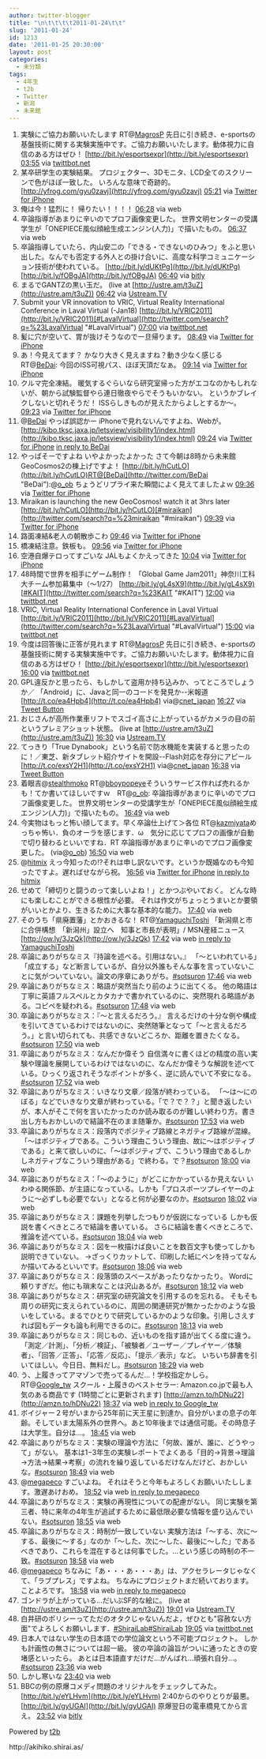 ```yaml
---
author: twitter-blogger
title: "\n\t\t\t\t2011-01-24\t\t"
slug: '2011-01-24'
id: 1213
date: '2011-01-25 20:30:00'
layout: post
categories:
  - 未分類
tags:
  - 4年生
  - t2b
  - Twitter
  - 新潟
  - 未来館
---
```


<div xmlns:georss="http://www.georss.org/georss">

1.  <span><span>実験にご協力お願いいたします RT@[MagrosP](http://twitter.com/MagrosP "MagrosP") 先日に引き続き、e-sportsの基盤技術に関する実験実施中です。ご協力お願いいたします。動体視力に自信のある方はぜひ！ [http://bit.ly/esportsexpr](http://bit.ly/esportsexpr)</span> <span>[<span>03:55</span>](http://twitter.com/o_ob/status/29552876237889536) <span>via [twittbot.net](http://twittbot.net/)</span></span></span>
2.  <span><span>某卒研学生の実験結果。 プロジェクター、3Dモニタ、LCD全てのスクリーンで色がほぼ一致した。 いろんな意味で奇跡的。 [http://yfrog.com/gyu0zavj](http://yfrog.com/gyu0zavj)</span> <span>[<span>05:21</span>](http://twitter.com/o_ob/status/29574396528041984) <span>via [Twitter for iPhone](http://twitter.com/)</span></span></span>
3.  <span><span>俺は今！猛烈に！ 帰りたい！！！！</span> <span>[<span>06:28</span>](http://twitter.com/o_ob/status/29591372021366784) <span>via web</span></span></span>
4.  <span><span>卒論指導があまりに辛いのでプロフ画像変更した。 世界文明センターの受講学生が「ONEPIECE風似顔絵生成エンジン(人力)」で描いたもの。</span> <span>[<span>06:37</span>](http://twitter.com/o_ob/status/29593714292695040) <span>via web</span></span></span>
5.  <span><span>卒論指導していたら、内山安二の「できる・できないのひみつ」をふと思い出した。なんでも否定する外人との掛け合いに、高度な科学コミュニケーション技術が使われている。 [http://bit.ly/dUKtPg](http://bit.ly/dUKtPg) [http://bit.ly/fOBgJA](http://bit.ly/fOBgJA)</span> <span>[<span>06:40</span>](http://twitter.com/o_ob/status/29594335125176321) <span>via [bitly](http://bit.ly)</span></span></span>
6.  <span><span>まるでGANTZの黒い玉だ。 (live at [http://ustre.am/t3uZ](http://ustre.am/t3uZ))</span> <span>[<span>06:42</span>](http://twitter.com/o_ob/status/29595010315849728) <span>via [Ustream.TV](http://www.ustream.tv)</span></span></span>
7.  <span><span>Submit your VR innovation to VRIC, Virtual Reality International Conference in Laval Virtual (-Jan18) [http://bit.ly/VRIC2011](http://bit.ly/VRIC2011)[#LavalVirtual](http://twitter.com/search?q=%23LavalVirtual "#LavalVirtual")</span> <span>[<span>07:00</span>](http://twitter.com/o_ob/status/29599341912002560) <span>via [twittbot.net](http://twittbot.net/)</span></span></span>
8.  <span><span>髪に穴が空いて、胃が抜けそうなので一旦帰ります。</span> <span>[<span>08:49</span>](http://twitter.com/o_ob/status/29626782986543104) <span>via [Twitter for iPhone](http://twitter.com/)</span></span></span>
9.  <span><span>あ！今見えてます？ かなり大きく見えますね？動き少なく感じる RT@[BeDai](http://twitter.com/BeDai "BeDai"): 今回のISS可視パス、ほぼ天頂だなぁ。</span> <span>[<span>09:14</span>](http://twitter.com/o_ob/status/29633271696465921) <span>via [Twitter for iPhone](http://twitter.com/)</span></span></span>
10.  <span><span>クルマ完全凍結。 暖気するぐらいなら研究室帰った方がエコなのかもしれないが、朝から試験監督やら連日徹夜やらでそうもいかない。 というかブレイクしないと切れそうだ！ ISSらしきものが見えたからよしとするか～。</span> <span>[<span>09:23</span>](http://twitter.com/o_ob/status/29635325831680000) <span>via [Twitter for iPhone](http://twitter.com/)</span></span></span>
11.  <span><span>@[BeDai](http://twitter.com/BeDai "BeDai") やっぱ誤認かー iPhoneで見れないんですよね、Webが。 [http://kibo.tksc.jaxa.jp/letsview/visibility1/index.html](http://kibo.tksc.jaxa.jp/letsview/visibility1/index.html)</span> <span>[<span>09:24</span>](http://twitter.com/o_ob/status/29635694385176576) <span>via [Twitter for iPhone](http://twitter.com/)</span> [in reply to BeDai](http://twitter.com/BeDai/status/29633622906511360)</span></span>
12.  <span><span>やっぱそーですよね いやよかったよかった さて今朝は8時から未来館GeoCosmos2の棟上げですよ！ [http://bit.ly/hCutLO](http://bit.ly/hCutLO)RT@[BeDai](http://twitter.com/BeDai "BeDai"):@[o_ob](http://twitter.com/o_ob "o_ob") ちょうどリプライ来た瞬間によく見えてましたよｗ</span> <span>[<span>09:36</span>](http://twitter.com/o_ob/status/29638805937979392) <span>via [Twitter for iPhone](http://twitter.com/)</span></span></span>
13.  <span><span>Miraikan is launching the new GeoCosmos! watch it at 3hrs later [http://bit.ly/hCutLO](http://bit.ly/hCutLO)[#miraikan](http://twitter.com/search?q=%23miraikan "#miraikan")</span> <span>[<span>09:39</span>](http://twitter.com/o_ob/status/29639547272830976) <span>via [Twitter for iPhone](http://twitter.com/)</span></span></span>
14.  <span><span>路面凍結&老人の朝散歩こわ</span> <span>[<span>09:46</span>](http://twitter.com/o_ob/status/29641257458343936) <span>via [Twitter for iPhone](http://twitter.com/)</span></span></span>
15.  <span><span>橋凍結注意。鉄板も。</span> <span>[<span>09:56</span>](http://twitter.com/o_ob/status/29643659930509312) <span>via [Twitter for iPhone](http://twitter.com/)</span></span></span>
16.  <span><span>空港自爆テロってすごいな JALもよくかえってきた</span> <span>[<span>10:04</span>](http://twitter.com/o_ob/status/29645809062514688) <span>via [Twitter for iPhone](http://twitter.com/)</span></span></span>
17.  <span><span>48時間で世界を相手にゲーム制作！ 「Global Game Jam2011」神奈川工科大チーム参加募集中（～1/27） [http://bit.ly/gL4sX9](http://bit.ly/gL4sX9)[#KAIT](http://twitter.com/search?q=%23KAIT "#KAIT")</span> <span>[<span>12:00</span>](http://twitter.com/o_ob/status/29674854407995392) <span>via [twittbot.net](http://twittbot.net/)</span></span></span>
18.  <span><span>VRIC, Virtual Reality International Conference in Laval Virtual [http://bit.ly/VRIC2011](http://bit.ly/VRIC2011)[#LavalVirtual](http://twitter.com/search?q=%23LavalVirtual "#LavalVirtual")</span> <span>[<span>15:00</span>](http://twitter.com/o_ob/status/29720135036043264) <span>via [twittbot.net](http://twittbot.net/)</span></span></span>
19.  <span><span>今度は回答後に正答が見れます RT@[MagrosP](http://twitter.com/MagrosP "MagrosP") 先日に引き続き、e-sportsの基盤技術に関する実験実施中です。ご協力お願いいたします。動体視力に自信のある方はぜひ！ [http://bit.ly/esportsexpr](http://bit.ly/esportsexpr)</span> <span>[<span>16:00</span>](http://twitter.com/o_ob/status/29735240813510656) <span>via [twittbot.net](http://twittbot.net/)</span></span></span>
20.  <span><span>GPL違反かと思ったら、もしかして盗用か持ち込みか、ってところでしょうか／ 「Android」に、Javaと同一のコードを発見か--米報道 [http://t.co/ea4Hpb4](http://t.co/ea4Hpb4) via@[cnet_japan](http://twitter.com/cnet_japan "cnet_japan")</span> <span>[<span>16:27</span>](http://twitter.com/o_ob/status/29742235192926208) <span>via [Tweet Button](http://twitter.com/tweetbutton)</span></span></span>
21.  <span><span>おじさんが高所作業車リフトでスゴイ高さに上がっているがカメラの目の前というプレミアショット状態。 (live at [http://ustre.am/t3uZ](http://ustre.am/t3uZ))</span> <span>[<span>16:30</span>](http://twitter.com/o_ob/status/29742848341446656) <span>via [Ustream.TV](http://www.ustream.tv)</span></span></span>
22.  <span><span>てっきり「True Dynabook」という名前で防水機能を実装すると思ったのに！／東芝、新タブレット紹介サイトを開設--Flash対応を存分にアピール [http://t.co/exsY2H1](http://t.co/exsY2H1) via@[cnet_japan](http://twitter.com/cnet_japan "cnet_japan")</span> <span>[<span>16:38</span>](http://twitter.com/o_ob/status/29744933359329280) <span>via [Tweet Button](http://twitter.com/tweetbutton)</span></span></span>
23.  <span><span>着眼吉@[stealthmoko](http://twitter.com/stealthmoko "stealthmoko") RT@[bboypopeye](http://twitter.com/bboypopeye "bboypopeye")そういうサービス作れば売れるかも！てか書いてほしいですｗ　RT@[o_ob](http://twitter.com/o_ob "o_ob"): 卒論指導があまりに辛いのでプロフ画像変更した。 世界文明センターの受講学生が「ONEPIECE風似顔絵生成エンジン(人力)」で描いたもの。</span> <span>[<span>16:49</span>](http://twitter.com/o_ob/status/29747708990328832) <span>via web</span></span></span>
24.  <span><span>今実物はもっと怖い顔してます。早く卒論仕上げて＞各位 RT@[kazmiyata](http://twitter.com/kazmiyata "kazmiyata")めっちゃ怖い．負のオーラを感じます．ω　気分に応じてプロフの画像が自動で切り替わるといいですね．RT 卒論指導があまりに辛いのでプロフ画像変更した。 (via@[o_ob](http://twitter.com/o_ob "o_ob"))</span> <span>[<span>16:50</span>](http://twitter.com/o_ob/status/29747890553364482) <span>via web</span></span></span>
25.  <span><span>@[hitmix](http://twitter.com/hitmix "hitmix") えっ今知ったの!?それは申し訳ないです。というか既婚なのも今知ったですよ。遅ればせながら祝。</span> <span>[<span>16:56</span>](http://twitter.com/o_ob/status/29749515523194881) <span>via [Twitter for iPhone](http://twitter.com/)</span> [in reply to hitmix](http://twitter.com/hitmix/status/29748995609858048)</span></span>
26.  <span><span>せめて「締切りと闘うのって楽しいよね！」とかつぶやいておく。 どんな時にも楽しむことができる根性が必要。 それは作文がちょっとうまいとか要領がいいとかより、生きるために大事な基本的な能力。</span> <span>[<span>17:40</span>](http://twitter.com/o_ob/status/29760459468972032) <span>via web</span></span></span>
27.  <span><span>そのうち「県廃置藩」とかおきるな！ RT@[YamaguchiToshi](http://twitter.com/YamaguchiToshi "YamaguchiToshi") 「新潟県と市に合併構想　「新潟州」設立へ　知事と市長が表明」/ MSN産経ニュース [http://ow.ly/3JzQk](http://ow.ly/3JzQk)</span> <span>[<span>17:42</span>](http://twitter.com/o_ob/status/29761118712889344) <span>via web</span> [in reply to YamaguchiToshi](http://twitter.com/YamaguchiToshi/status/29759794688561153)</span></span>
28.  <span><span>卒論にありがちなミス『持論を述べる。引用はない。』 「〜といわれている」「成立する」など断言しているが、自分以外誰もそんな事を言っていないことに気がついていない。論文の序章にありがち。[#sotsuron](http://twitter.com/search?q=%23sotsuron "#sotsuron")</span> <span>[<span>17:46</span>](http://twitter.com/o_ob/status/29762103367700481) <span>via web</span></span></span>
29.  <span><span>卒論にありがちなミス：略語が突然当たり前のように出てくる。 他の略語は丁寧に英語フルスペルとカタカナで書かれているのに、突然現れる略語がある。コピペを疑われる。[#sotsuron](http://twitter.com/search?q=%23sotsuron "#sotsuron")</span> <span>[<span>17:48</span>](http://twitter.com/o_ob/status/29762466795749376) <span>via web</span></span></span>
30.  <span><span>卒論にありがちなミス：『〜と言えるだろう。』 言えるだけの十分な例や構成を引いてきているわけではないのに、突然随筆となって「〜と言えるだろう。」と言い切られても、共感できないどころか、距離を置きたくなる。[#sotsuron](http://twitter.com/search?q=%23sotsuron "#sotsuron")</span> <span>[<span>17:50</span>](http://twitter.com/o_ob/status/29762932627742720) <span>via web</span></span></span>
31.  <span><span>卒論にありがちなミス：なんだか偉そう 自信満々に書くほどの精度の高い実験や理論を展開しているわけではないのに、なんだか偉そうな解説を述べている。ひっくり返されそうなポイントが多く、逆に読んでいて不安になる。[#sotsuron](http://twitter.com/search?q=%23sotsuron "#sotsuron")</span> <span>[<span>17:52</span>](http://twitter.com/o_ob/status/29763460665442304) <span>via web</span></span></span>
32.  <span><span>卒論にありがちなミス：いきなり文章／段落が終わっている。 「〜は〜にのぼる」などでいきなり文章が終わっている。「で？で？？」と聞き返したいが、本人がそこで何を言いたかったのか読み取るのが難しい終わり方。書き出し方もおかしいので結論不在のまま随筆か。[#sotsuron](http://twitter.com/search?q=%23sotsuron "#sotsuron")</span> <span>[<span>17:53</span>](http://twitter.com/o_ob/status/29763865310928897) <span>via web</span></span></span>
33.  <span><span>卒論にありがちなミス：段落内でポジティブ路線とネガティブ路線が混線。 「〜はポジティブである。こういう理由こういう理由、故に〜はポジティブである」と来て欲しいのに、「〜はポジティブで、こういう理由であるしかしネガティブなこういう理由がある」で終わる。で？[#sotsuron](http://twitter.com/search?q=%23sotsuron "#sotsuron")</span> <span>[<span>18:00</span>](http://twitter.com/o_ob/status/29765545758818304) <span>via web</span></span></span>
34.  <span><span>卒論にありがちなミス：「〜のように」がどこにかかっているか見えない いわゆる関係節、が主語になっている。しかも「プロスポーツプレイヤーのように〜必ずしも必要でない」となると何が必要なのか。[#sotsuron](http://twitter.com/search?q=%23sotsuron "#sotsuron")</span> <span>[<span>18:02</span>](http://twitter.com/o_ob/status/29765994041843712) <span>via web</span></span></span>
35.  <span><span>卒論にありがちなミス：課題を列挙したつもりが仮説になっている しかも仮説を書くべきところで結論を書いている。 さらに結論を書くべきところで、推論を述べている。[#sotsuron](http://twitter.com/search?q=%23sotsuron "#sotsuron")</span> <span>[<span>18:04</span>](http://twitter.com/o_ob/status/29766417217748992) <span>via web</span></span></span>
36.  <span><span>卒論にありがちなミス：図を一枚描けば良いことを数百文字も使ってしかも説明できていない。 →ざっくりカットして、印刷した紙にペンを持ってなんか描いてみるといいです。[#sotsuron](http://twitter.com/search?q=%23sotsuron "#sotsuron")</span> <span>[<span>18:06</span>](http://twitter.com/o_ob/status/29767147097952256) <span>via web</span></span></span>
37.  <span><span>卒論にありがちなミス：段落頭のスペースがあったりなかったり。 Wordに頼りすぎだ。他にも瑣末なことは沢山あるが。[#sotsuron](http://twitter.com/search?q=%23sotsuron "#sotsuron")</span> <span>[<span>18:12</span>](http://twitter.com/o_ob/status/29768436494106626) <span>via web</span></span></span>
38.  <span><span>卒論にありがちなミス：研究室の研究論文を引用するのを忘れる。 そもそも周りの研究に支えられているのに、周囲の関連研究が無かったかのような扱いをしている。まるでひとりで研究しているかのような印象。引用しさえすれば図もデータも論も利用できるのに。[#sotsuron](http://twitter.com/search?q=%23sotsuron "#sotsuron")</span> <span>[<span>18:13</span>](http://twitter.com/o_ob/status/29768897695588353) <span>via web</span></span></span>
39.  <span><span>卒論にありがちなミス：同じもの、近いものを指す語が出てくる度に違う。 「測定／計測」、「分析／検証」、「被験者／ユーザー／プレイヤー／体験者」、「回答／正答」、「応答／反応」、「提示／表示」など。 いちいち辞書を引いてほしい。今日日、無料だし。[#sotsuron](http://twitter.com/search?q=%23sotsuron "#sotsuron")</span> <span>[<span>18:29</span>](http://twitter.com/o_ob/status/29772939524050944) <span>via web</span></span></span>
40.  <span><span>う、上履きってアマゾンで売ってるんだ…！学校指定かしら。 RT@[Google_tw](http://twitter.com/Google_tw "Google_tw") スクール・上履きのベストセラー: Amazon.co.jpで最も人気のある商品です (1時間ごとに更新されます) [http://amzn.to/hDNu22](http://amzn.to/hDNu22)</span> <span>[<span>18:37</span>](http://twitter.com/o_ob/status/29774720069017600) <span>via web</span> [in reply to Google_tw](http://twitter.com/Google_tw/status/29774239305310208)</span></span>
41.  <span><span>ボイジャー２号がいまから25年前に天王星に到達か。自分がいまの息子の年齢。そしていま太陽系外の世界へ。あと10年後までは通信可能。その時息子は大学生。自分は…。</span> <span>[<span>18:45</span>](http://twitter.com/o_ob/status/29776868878057472) <span>via web</span></span></span>
42.  <span><span>卒論にありがちなミス：実験の理論や方法に「何故、誰が、誰に、どうやって」がない。 基本は1−3年生の実験レポートでよくある「目的→背景→理論→方法→結果→考察」の流れを繰り返しているだけなんだけど、おかしいな。[#sotsuron](http://twitter.com/search?q=%23sotsuron "#sotsuron")</span> <span>[<span>18:49</span>](http://twitter.com/o_ob/status/29777802408493056) <span>via web</span></span></span>
43.  <span><span>@[megapeco](http://twitter.com/megapeco "megapeco") すごいよね。 それはそうと今年もよろしくお願いいたしします。激遅あけおめ。</span> <span>[<span>18:52</span>](http://twitter.com/o_ob/status/29778632515784705) <span>via web</span> [in reply to megapeco](http://twitter.com/megapeco/status/29778217552322560)</span></span>
44.  <span><span>卒論にありがちなミス：実験の再現性についての配慮がない。 同じ実験を第三者、特に来年の4年生が追試するために最低限必要な情報を盛り込んでいない。[#sotsuron](http://twitter.com/search?q=%23sotsuron "#sotsuron")</span> <span>[<span>18:55</span>](http://twitter.com/o_ob/status/29779442075176961) <span>via web</span></span></span>
45.  <span><span>卒論にありがちなミス：時制が一致していない 実験方法は「〜する、次に〜する、最後に〜する」なのか「〜した、次に〜した、最後に〜した」であるべきであり、これらを混在するとは何事でした。…という感じの時制の不一致。[#sotsuron](http://twitter.com/search?q=%23sotsuron "#sotsuron")</span> <span>[<span>18:58</span>](http://twitter.com/o_ob/status/29780008654344192) <span>via web</span></span></span>
46.  <span><span>@[megapeco](http://twitter.com/megapeco "megapeco") ちなみに「あ・・・あ・・・あ」は、アクセラレータじゃなくて、「ラブプレス」ですよね。 ちなみにプロジェクトまだ続いております。ことよろです。</span> <span>[<span>18:58</span>](http://twitter.com/o_ob/status/29780194441043968) <span>via web</span> [in reply to megapeco](http://twitter.com/megapeco/status/29779603190980608)</span></span>
47.  <span><span>ゴンドラが上がっている…だいぶSF的な絵に。 (live at [http://ustre.am/t3uZ](http://ustre.am/t3uZ))</span> <span>[<span>19:01</span>](http://twitter.com/o_ob/status/29780776295858176) <span>via [Ustream.TV](http://www.ustream.tv)</span></span></span>
48.  <span><span>白井研のポリシーってただのオタクじゃないんだよ，ぜひとも"容赦ない方面"でよろしくお願いします．[#ShiraiLab](http://twitter.com/search?q=%23ShiraiLab "#ShiraiLab")[#ShiraiLab](http://twitter.com/search?q=%23ShiraiLab "#ShiraiLab")</span> <span>[<span>19:05</span>](http://twitter.com/o_ob/status/29782013342916609) <span>via [twittbot.net](http://twittbot.net/)</span></span></span>
49.  <span><span>日本人ではない学生の日本語での学位論文という不可能プロジェクト。 しかも計画性の無さについては超一級。 彼の卒論の論旨がついに通ったときの安堵感といったら。 あとは日本語直すだけだ…がんばれ…頑張れ自分…。[#sotsuron](http://twitter.com/search?q=%23sotsuron "#sotsuron")</span> <span>[<span>23:36</span>](http://twitter.com/o_ob/status/29850128693067776) <span>via web</span></span></span>
50.  <span><span>しかし寒いな</span> <span>[<span>23:40</span>](http://twitter.com/o_ob/status/29851175687815168) <span>via web</span></span></span>
51.  <span><span>BBCの例の原爆コメディ問題のオリジナルをチェックしてみた。 [http://bit.ly/eYLHvm](http://bit.ly/eYLHvm) 2:40からのやりとりが最悪。 [http://bit.ly/gyUGAI](http://bit.ly/gyUGAI) 原爆翌日の電車橋見てから言え。</span> <span>[<span>23:52</span>](http://twitter.com/o_ob/status/29854020864573440) <span>via [bitly](http://bit.ly)</span></span></span>

</div>

Powered by [t2b](http://t2b.utilz.jp/)

<div>http://akihiko.shirai.as/</div>